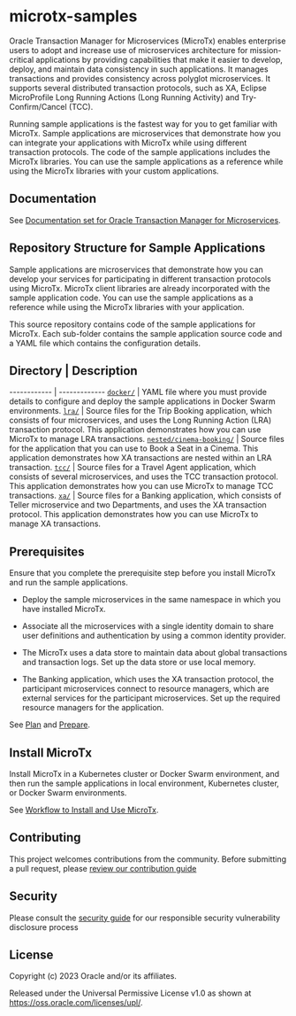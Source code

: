 # microtx-samples

Oracle Transaction Manager for Microservices (MicroTx) enables enterprise users to adopt and increase use of microservices architecture for mission-critical applications by providing capabilities that make it easier to develop, deploy, and maintain data consistency in such applications. It manages transactions and provides consistency across polyglot microservices. It supports several distributed transaction protocols, such as XA, Eclipse MicroProfile Long Running Actions (Long Running Activity) and Try-Confirm/Cancel (TCC).

Running sample applications is the fastest way for you to get familiar with MicroTx. Sample applications are microservices that demonstrate how you can integrate your applications with MicroTx while using different transaction protocols. The code of the sample applications includes the MicroTx libraries. You can use the sample applications as a reference while using the MicroTx libraries with your custom applications.

## Documentation

See [Documentation set for Oracle Transaction Manager for Microservices](https://docs.oracle.com/en/database/oracle/transaction-manager-for-microservices/index.html).

## Repository Structure for Sample Applications

Sample applications are microservices that demonstrate how you can develop your services for participating in different transaction protocols using MicroTx. MicroTx client libraries are already incorporated with the sample application code. You can use the sample applications as a reference while using the MicroTx libraries with your application.

This source repository contains code of the sample applications for MicroTx. Each sub-folder contains the sample application source code and a YAML file which contains the configuration details.

## Directory | Description
------------ | -------------
[`docker/`](docker/) | YAML file where you must provide details to configure and deploy the sample applications in Docker Swarm environments.
[`lra/`](lra/) | Source files for the Trip Booking application, which consists of four microservices, and uses the Long Running Action (LRA) transaction protocol. This application demonstrates how you can use MicroTx to manage LRA transactions.
[`nested/cinema-booking/`](nested/cinema-booking/) | Source files for the application that you can use to Book a Seat in a Cinema. This application demonstrates how XA transactions are nested within an LRA transaction. 
[`tcc/`](tcc/) | Source files for a Travel Agent application, which consists of several microservices, and uses the TCC transaction protocol. This application demonstrates how you can use MicroTx to manage TCC transactions.
[`xa/`](xa/) | Source files for a Banking application, which consists of Teller microservice and two Departments, and uses the XA transaction protocol. This application demonstrates how you can use MicroTx to manage XA transactions.

## Prerequisites

Ensure that you complete the prerequisite step before you install MicroTx and run the sample applications.

* Deploy the sample microservices in the same namespace in which you have installed MicroTx.

* Associate all the microservices with a single identity domain to share user definitions and authentication by using a common identity provider.

* The MicroTx uses a data store to maintain data about global transactions and transaction logs. Set up the data store or use local memory.

* The Banking application, which uses the XA transaction protocol, the participant microservices connect to resource managers, which are external services for the participant microservices. Set up the required resource managers for the application.

See [Plan](https://docs.oracle.com/en/database/oracle/transaction-manager-for-microservices/22.3/tmmdg/plan.html#GUID-83380640-0A2A-4038-910D-7484C1A1D02E) and [Prepare](https://docs.oracle.com/en/database/oracle/transaction-manager-for-microservices/22.3/tmmdg/prepare.html#GUID-E85CDBEA-69EF-470F-9CE1-711F5BD1A7A8).

## Install MicroTx

Install MicroTx in a Kubernetes cluster or Docker Swarm environment, and then run the sample applications in local environment, Kubernetes cluster, or Docker Swarm environments.

See [Workflow to Install and Use MicroTx](https://docs.oracle.com/en/database/oracle/transaction-manager-for-microservices/22.3/tmmdg/oracle-transaction-manager-microservices.html#GUID-F6ED47D2-97FE-481E-A41E-C320A3611C0B).

## Contributing

This project welcomes contributions from the community. Before submitting a pull request, please [review our contribution guide](./CONTRIBUTING.md)

## Security

Please consult the [security guide](./SECURITY.md) for our responsible security vulnerability disclosure process

## License

Copyright (c) 2023 Oracle and/or its affiliates.

Released under the Universal Permissive License v1.0 as shown at
<https://oss.oracle.com/licenses/upl/>.
